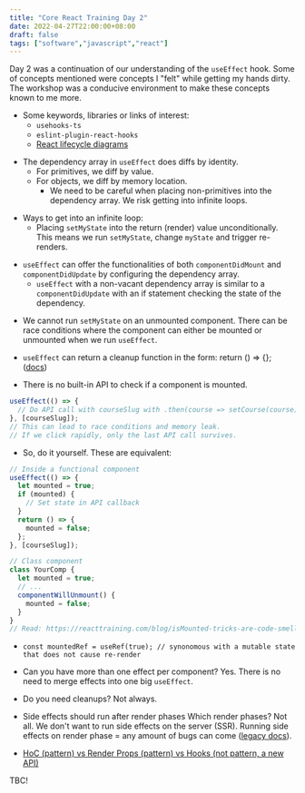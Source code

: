 ```yaml
---
title: "Core React Training Day 2"
date: 2022-04-27T22:00:00+08:00
draft: false
tags: ["software","javascript","react"]
---
```

Day 2 was a continuation of our understanding of the `useEffect` hook. Some of concepts mentioned were concepts I "felt" while getting my hands dirty. The workshop was a conducive environment to make these concepts known to me more.

- Some keywords, libraries or links of interest:
  - `usehooks-ts`
  - `eslint-plugin-react-hooks`
  - [React lifecycle diagrams](https://projects.wojtekmaj.pl/react-lifecycle-methods-diagram/)

<!-- -->
- The dependency array in `useEffect` does diffs by identity.
  - For primitives, we diff by value.
  - For objects, we diff by memory location.
    - We need to be careful when placing non-primitives into the dependency array. We risk getting into infinite loops.

<!-- -->
- Ways to get into an infinite loop:
  - Placing `setMyState` into the return (render) value unconditionally. This means we run `setMyState`, change `myState` and trigger re-renders.

<!-- -->
- `useEffect` can offer the functionalities of both `componentDidMount` and `componentDidUpdate` by configuring the dependency array.
  - `useEffect` with a non-vacant dependency array is similar to a `componentDidUpdate` with an if statement checking the state of the dependency.

<!-- -->
- We cannot run `setMyState` on an unmounted component. There can be race conditions where the component can either be mounted or unmounted when we run `useEffect`.

<!-- -->
- `useEffect` can return a cleanup function in the form: return () => {}; ([docs](https://react.dev/reference/react/useEffect#useeffect))

<!-- -->
- There is no built-in API to check if a component is mounted.

```javascript
useEffect(() => {
  // Do API call with courseSlug with .then(course => setCourse(course))
}, [courseSlug]);
// This can lead to race conditions and memory leak.
// If we click rapidly, only the last API call survives.
```

<!-- -->
- So, do it yourself. These are equivalent:

```javascript
// Inside a functional component
useEffect(() => {
  let mounted = true;
  if (mounted) {
    // Set state in API callback
  }
  return () => {
    mounted = false;
  };
}, [courseSlug]);

// Class component
class YourComp {
  let mounted = true;
  // ...
  componentWillUnmount() {
    mounted = false;
  }
}
// Read: https://reacttraining.com/blog/isMounted-tricks-are-code-smell
```

<!-- -->
- `const mountedRef = useRef(true); // synonomous with a mutable state that does not cause re-render`

<!-- -->
- Can you have more than one effect per component? Yes. There is no need to merge effects into one big `useEffect`.

<!-- -->
- Do you need cleanups? Not always.

<!-- -->
- Side effects should run after render phases Which render phases? Not all. We don't want to run side effects on the server (SSR). Running side effects on render phase = any amount of bugs can come ([legacy docs](https://legacy.reactjs.org/docs/hooks-rules.html)).

<!-- -->
- [HoC (pattern) vs Render Props (pattern) vs Hooks (not pattern, a new API)](https://gist.github.com/bradwestfall/4fa683c8f4fcd781a38a8d623bec20e7)

<!-- -->
TBC!
